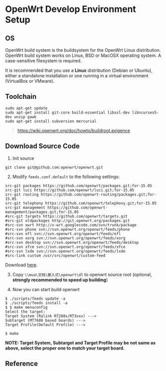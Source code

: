 # OpenWrt Develop Environment Setup

## OS

OpenWrt build system is the buildsystem for the OpenWrt Linux distribution. OpenWrt build system works on Linux, BSD or MacOSX operating system. A case-sensitive filesystem is required.

It is recommended that you use a **Linux** distribution (Debian or Ubuntu), either a standalone installation or one running in a virtual environment (VirtualBox or VMware).

## Toolchain

  ```
  sudo apt-get update
  sudo apt-get install git-core build-essential libssl-dev libncurses5-dev unzip gawk
  sudo apt-get install subversion mercurial
  ```

> https://wiki.openwrt.org/doc/howto/buildroot.exigence

## Download Source Code

1. Init source

  ```
  git clone git@github.com:openwrt/openwrt.git
  ```

2. Modify `feeds.conf.default` to the following settings:

  ```
  src-git packages https://github.com/openwrt/packages.git;for-15.05
  src-git luci https://github.com/openwrt/luci.git;for-15.05
  src-git routing https://github.com/openwrt-routing/packages.git;for-15.05
  src-git telephony https://github.com/openwrt/telephony.git;for-15.05
  src-git management https://github.com/openwrt-management/packages.git;for-15.05
  #src-git targets https://github.com/openwrt/targets.git
  #src-git oldpackages http://git.openwrt.org/packages.git
  #src-svn xwrt http://x-wrt.googlecode.com/svn/trunk/package
  #src-svn phone svn://svn.openwrt.org/openwrt/feeds/phone
  #src-svn efl svn://svn.openwrt.org/openwrt/feeds/efl
  #src-svn xorg svn://svn.openwrt.org/openwrt/feeds/xorg
  #src-svn desktop svn://svn.openwrt.org/openwrt/feeds/desktop
  #src-svn xfce svn://svn.openwrt.org/openwrt/feeds/xfce
  #src-svn lxde svn://svn.openwrt.org/openwrt/feeds/lxde
  #src-link custom /usr/src/openwrt/custom-feed
  ```

  Download [here](https://github.com/robbie-cao/kb-openwrt/raw/master/feeds.conf.default).

3. Copy `\\mua\文档\嵌入式\openwrt\dl` to openwrt source root (optional, **strongly recommended to speed up building**)

4. Now you can start build openwrt

  ```
  $ ./scripts/feeds update -a
  $ ./scripts/feeds install -a
  $ $ make menuconfig
  Select the target:
  Target System (Ralink RT288x/RT3xxx) --->
  Subtarget (MT7688 based boards) --->
  Target Profile(Default Profile) --->

  $ make
  ```

  **NOTE: Target System, Subtarget and Target Profile may be not same as above, select the proper one to match your target board.**

## Reference

